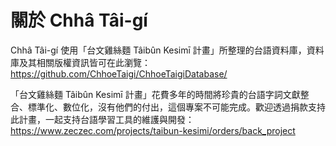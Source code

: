 # 關於 Chhâ Tâi-gí

Chhâ Tâi-gí 使用「台文雞絲麵 Tâibûn Kesimī 計畫」所整理的台語資料庫，資料庫及其相關版權資訊皆可在此瀏覽： <https://github.com/ChhoeTaigi/ChhoeTaigiDatabase/>

「台文雞絲麵 Tâibûn Kesimī 計畫」花費多年的時間將珍貴的台語字詞文獻整合、標準化、數位化，沒有他們的付出，這個專案不可能完成。歡迎透過捐款支持此計畫，一起支持台語學習工具的維護與開發： <https://www.zeczec.com/projects/taibun-kesimi/orders/back_project>
